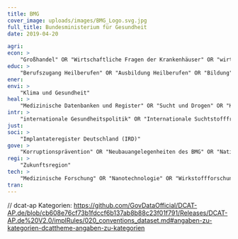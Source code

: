 ```yaml
---
title: BMG
cover_image: uploads/images/BMG_Logo.svg.jpg
full_title: Bundesministerium für Gesundheit
date: 2019-04-20

agri:
econ: >
    "Großhandel" OR "Wirtschaftliche Fragen der Krankenhäuser" OR "wirtschaftliche Fragen des Rettungsdienstes" OR "Finanzielle Angelegenheiten der Pflegeversicherung" OR "Krankenhausfinanzierung" OR "Krankenversicherung" OR "Vergütung ambulanter ärztlicher Leistungen" OR "Betäubungsmittelverkehr" OR "Blut " OR "Blutprodukte"
educ: >
    "Berufszugang Heilberufen" OR "Ausbildung Heilberufen" OR "Bildung"
ener:
envi: >
    "Klima und Gesundheit"
heal: >
    "Medizinische Datenbanken und Register" OR "Sucht und Drogen" OR "Krebserkrankungen" OR "Herz-Kreislauferkrankungen" OR "Psychiatrie" OR "Gesundheitsstatistik" OR "Infektionskrankheiten" OR "Trinkwasser" OR "Neurologie" OR "Pädiatrie" OR "Diabetes" OR "Nicht übertragbare Krankheiten"
intr: >
    "internationale Gesundheitspolitik" OR "Internationale Suchtstofffragen" OR "EU Strategie " OR "EU-Koordinierung" OR "Globale Gesundheitspolitik" OR "Fachkräfte Ausland" OR "Europäische  Gesundheitspolitik" OR "OECD" OR "Migration" OR "Integration"
just:
soci: >
    "Implantateregister Deutschland (IRD)"
gove: >
    "Korruptionsprävention" OR "Neubauangelegenheiten des BMG" OR "Nationales Gesundheitsportal" OR "Bauangelegenheiten des Geschäftsbereichs" OR "Informationsfreiheitsgesetz (Anfragestatistik)"
regi: >
    "Zukunftsregion"
tech: >
    "Medizinische Forschung" OR "Nanotechnologie" OR "Wirkstoffforschung" OR "Präventionsforschung" OR "Gesundheitsforschung" OR "Gentechnik"
tran:
---
```


// dcat-ap Kategorien: https://github.com/GovDataOfficial/DCAT-AP.de/blob/cb608e76cf73b1fdccf6b137ab8b88c23f01f791/Releases/DCAT-AP.de%20V2.0/implRules/020_conventions_dataset.md#angaben-zu-kategorien-dcattheme-angaben-zu-kategorien